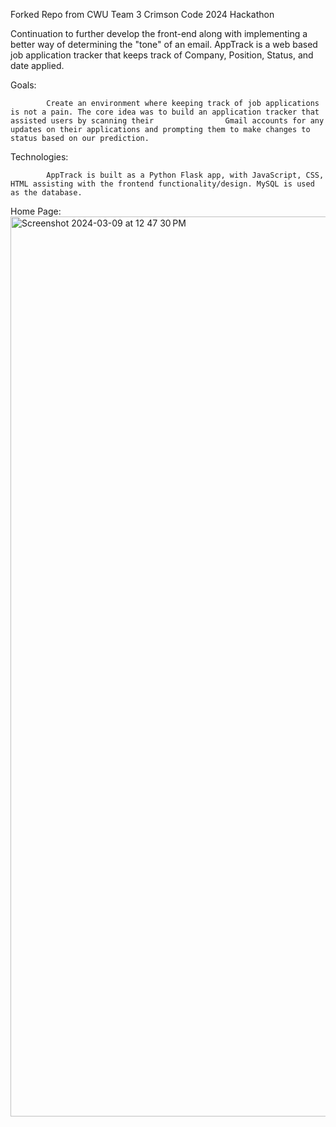 Forked Repo from CWU Team 3 Crimson Code 2024 Hackathon

Continuation to further develop the front-end along with implementing a better way of determining the "tone" of an email. AppTrack is a web based job application tracker that keeps track of Company, Position, Status, and date applied. 


Goals:

            Create an environment where keeping track of job applications is not a pain. The core idea was to build an application tracker that assisted users by scanning their                Gmail accounts for any updates on their applications and prompting them to make changes to status based on our prediction.

         
Technologies:

            AppTrack is built as a Python Flask app, with JavaScript, CSS, HTML assisting with the frontend functionality/design. MySQL is used as the database. 
            

        
Home Page:
<img width="1440" alt="Screenshot 2024-03-09 at 12 47 30 PM" src="https://github.com/AustinSnyd3r/CC24CWUT3/assets/132637314/e9e531e8-3c05-43b1-8158-2271f526a4ea">
